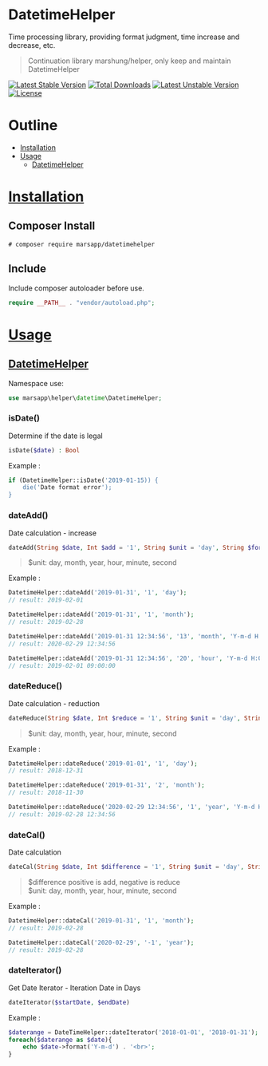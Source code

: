 # DatetimeHelper
Time processing library, providing format judgment, time increase and decrease, etc.

> Continuation library marshung/helper, only keep and maintain DatetimeHelper

[![Latest Stable Version](https://poser.pugx.org/marsapp/datetimehelper/v/stable)](https://packagist.org/packages/marsapp/datetimehelper) [![Total Downloads](https://poser.pugx.org/marsapp/datetimehelper/downloads)](https://packagist.org/packages/marsapp/datetimehelper) [![Latest Unstable Version](https://poser.pugx.org/marsapp/datetimehelper/v/unstable)](https://packagist.org/packages/marsapp/datetimehelper) [![License](https://poser.pugx.org/marsapp/datetimehelper/license)](https://packagist.org/packages/marsapp/datetimehelper)

# Outline
- [Installation](#Installation)
- [Usage](#Usage)
  - [DatetimeHelper](#DatetimeHelper)


# [Installation](#Outline)
## Composer Install
```
# composer require marsapp/datetimehelper
```

## Include
Include composer autoloader before use.
```php
require __PATH__ . "vendor/autoload.php";
```

# [Usage](#Outline)

## [DatetimeHelper](#Outline)
Namespace use:
```php
use marsapp\helper\datetime\DatetimeHelper;
```


### isDate()
Determine if the date is legal
```php
isDate($date) : Bool
```

Example :
```php
if (DatetimeHelper::isDate('2019-01-15)) {
	die('Date format error');
}
```

### dateAdd()
Date calculation - increase

```php
dateAdd(String $date, Int $add = '1', String $unit = 'day', String $format = 'Y-m-d') : string
```
> $unit: day, month, year, hour, minute, second

Example :
```php
DatetimeHelper::dateAdd('2019-01-31', '1', 'day');
// result: 2019-02-01

DatetimeHelper::dateAdd('2019-01-31', '1', 'month');
// result: 2019-02-28

DatetimeHelper::dateAdd('2019-01-31 12:34:56', '13', 'month', 'Y-m-d H:i:s');
// result: 2020-02-29 12:34:56

DatetimeHelper::dateAdd('2019-01-31 12:34:56', '20', 'hour', 'Y-m-d H:00:00');
// result: 2019-02-01 09:00:00
```

### dateReduce()
Date calculation - reduction

```php
dateReduce(String $date, Int $reduce = '1', String $unit = 'day', String $format = 'Y-m-d') : string
```
> $unit: day, month, year, hour, minute, second

Example :
```php
DatetimeHelper::dateReduce('2019-01-01', '1', 'day');
// result: 2018-12-31

DatetimeHelper::dateReduce('2019-01-31', '2', 'month');
// result: 2018-11-30

DatetimeHelper::dateReduce('2020-02-29 12:34:56', '1', 'year', 'Y-m-d H:i:s');
// result: 2019-02-28 12:34:56
```


### dateCal()
Date calculation
```php
dateCal(String $date, Int $difference = '1', String $unit = 'day', String $format = 'Y-m-d') : string
```
> $difference positive is add, negative is reduce  
> $unit: day, month, year, hour, minute, second  

Example :
```php
DatetimeHelper::dateCal('2019-01-31', '1', 'month');
// result: 2019-02-28

DatetimeHelper::dateCal('2020-02-29', '-1', 'year');
// result: 2019-02-28
```


### dateIterator()
Get Date Iterator - Iteration Date in Days
```php
dateIterator($startDate, $endDate)
```

Example :
```php
$daterange = DateTimeHelper::dateIterator('2018-01-01', '2018-01-31');
foreach($daterange as $date){
    echo $date->format('Y-m-d') . '<br>';
}
```


